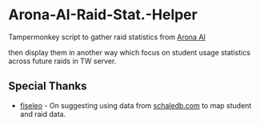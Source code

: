 # Arona-AI-Raid-Stat.-Helper

Tampermonkey script to gather raid statistics from [Arona AI](https://arona.ai/)

then display them in another way which focus on student usage statistics across future raids in TW server.

## Special Thanks

* [fiseleo](https://github.com/fiseleo) - On suggesting using data from [schaledb.com](https://schaledb.com/) to map student and raid data.
